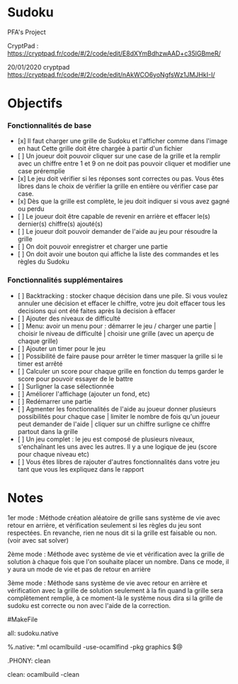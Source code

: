 # Sudoku
PFA's Project


CryptPad : https://cryptpad.fr/code/#/2/code/edit/E8dXYmBdhzwAAD+c35lGBmeR/

20/01/2020 cryptpad https://cryptpad.fr/code/#/2/code/edit/nAkWCO6yoNgfsWz1JMJHkI-I/

# Objectifs

### Fonctionnalités de base

<ul>
  <li> [x] Il faut charger une grille de Sudoku et l'afficher comme dans l'image en haut
    Cette grille doit être chargée à partir d'un fichier</li>
  <li> [ ] Un joueur doit pouvoir cliquer sur une case de la grille et la remplir avec un chiffre entre 1 et 9
on ne doit pas pouvoir cliquer et modifier une case préremplie</li>
  <li> [x] Le jeu doit vérifier si les réponses sont correctes ou pas. Vous êtes libres dans le choix de vérifier la grille en entière ou vérifier case par case.</li>
  <li> [x] Dès que la grille est complète, le jeu doit indiquer si vous avez gagné ou perdu</li>
  <li> [ ] Le joueur doit être capable de revenir en arrière et effacer le(s) dernier(s) chiffre(s) ajouté(s)</li>
  <li> [ ] Le joueur doit pouvoir demander de l'aide au jeu pour résoudre la grille</li>
  <li> [ ] On doit pouvoir enregistrer et charger une partie</li>
  <li> [ ] On doit avoir une bouton qui affiche la liste des commandes et les règles du Sudoku</li>
</ul>

### Fonctionnalités supplémentaires

<ul>
  <li> [ ] Backtracking : stocker chaque décision dans une pile. Si vous voulez annuler une décision et effacer le chiffre, votre jeu doit effacer tous les decisions qui ont été faites après la decision à effacer</li>
  <li> [ ] Ajouter des niveaux de difficulté</li>
  <li> [ ] Menu: avoir un menu pour :
démarrer le jeu / charger une partie | 
choisir le niveau de difficulté | 
choisir une grille (avec un aperçu de chaque grille)</li>
  <li> [ ] Ajouter un timer pour le jeu</li>
  <li> [ ] Possibilité de faire pause pour arrêter le timer
masquer la grille si le timer est arrêté</li>
  <li> [ ] Calculer un score pour chaque grille en fonction du temps
garder le score pour pouvoir essayer de le battre</li>
  <li> [ ] Surligner la case sélectionnée</li>
  <li> [ ] Améliorer l'affichage (ajouter un fond, etc)</li>
  <li> [ ] Redémarrer une partie</li>
  <li> [ ] Agmenter les fonctionnalités de l'aide au joueur
donner plusieurs possibilités pour chaque case | 
limiter le nombre de fois qu'un joueur peut demander de l'aide | 
cliquer sur un chiffre surligne ce chiffre partout dans la grille</li>
  <li> [ ] Un jeu complet : le jeu est composé de plusieurs niveaux, s'enchaînant les uns avec les autres. Il y a une logique de jeu (score pour chaque niveau etc)</li>
  <li> [ ] Vous êtes libres de rajouter d'autres fonctionnalités dans votre jeu tant que vous les expliquez dans le rapport</li>
</ul>


# Notes


1er mode : Méthode création aléatoire de grille sans système de vie avec retour en arrière, et vérification seulement si les règles du jeu sont respectées. En revanche, rien ne nous dit si la grille est faisable ou non. (voir avec sat solver)

2ème mode : Méthode avec système de vie et vérification avec la grille de solution à chaque fois que l'on souhaite placer un nombre. Dans ce mode, il y aura un mode de vie et pas de retour en arrière

3ème mode : Méthode sans système de vie avec retour en arrière et vérification avec la grille de solution seulement à la fin quand la grille sera complètement remplie, à ce moment-là le système nous dira si la grille de sudoku est correcte ou non avec l'aide de la correction.











#MakeFile


all: sudoku.native

%.native: *.ml
	ocamlbuild -use-ocamlfind -pkg graphics $@

.PHONY: clean

clean:
	ocamlbuild -clean
